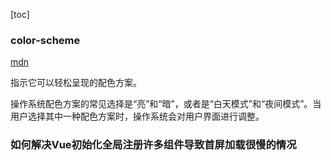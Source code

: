 [toc]

### color-scheme

[mdn](https://developer.mozilla.org/zh-CN/docs/Web/CSS/color-scheme)

指示它可以轻松呈现的配色方案。

操作系统配色方案的常见选择是“亮”和“暗”，或者是“白天模式”和“夜间模式”。当用户选择其中一种配色方案时，操作系统会对用户界面进行调整。

 



### 如何解决Vue初始化全局注册许多组件导致首屏加载很慢的情况



